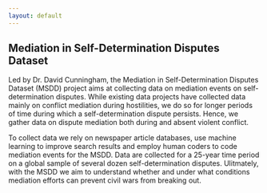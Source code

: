 ```yaml
---
layout: default
---
```


## Mediation in Self-Determination Disputes Dataset

Led by Dr. David Cunningham, the Mediation in Self-Determination Disputes Dataset (MSDD) project aims at collecting data on mediation events on self-determination disputes. While existing data projects have collected data mainly on conflict mediation during hostilities, we do so for longer periods of time during which a self-determination dispute persists. Hence, we gather data on dispute mediation both during and absent violent conflict.

To collect data we rely on newspaper article databases, use machine learning to improve search results and employ human coders to code mediation events for the MSDD. Data are collected for a 25-year time period on a global sample of several dozen self-determination disputes. Ulitmately, with the MSDD we aim to understand whether and under what conditions mediation efforts can prevent civil wars from breaking out.
